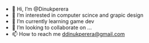 - 👋 Hi, I’m @Dinukperera
- 👀 I’m interested in computer scince and grapic design
- 🌱 I’m currently learning game dev
- 💞️ I’m looking to collaborate on ...
- 📫 How to reach me ddinukperera@gmail.com

<!---
Dinukperera/Dinukperera is a ✨ special ✨ repository because its `README.md` (this file) appears on your GitHub profile.
You can click the Preview link to take a look at your changes.
--->
